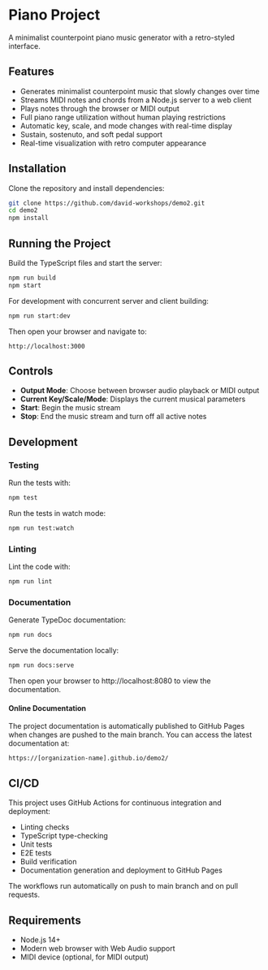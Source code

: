 # Piano Project

A minimalist counterpoint piano music generator with a retro-styled interface.

## Features

- Generates minimalist counterpoint music that slowly changes over time
- Streams MIDI notes and chords from a Node.js server to a web client
- Plays notes through the browser or MIDI output
- Full piano range utilization without human playing restrictions
- Automatic key, scale, and mode changes with real-time display
- Sustain, sostenuto, and soft pedal support
- Real-time visualization with retro computer appearance

## Installation

Clone the repository and install dependencies:

```bash
git clone https://github.com/david-workshops/demo2.git
cd demo2
npm install
```

## Running the Project

Build the TypeScript files and start the server:

```bash
npm run build
npm start
```

For development with concurrent server and client building:

```bash
npm run start:dev
```

Then open your browser and navigate to:

```
http://localhost:3000
```

## Controls

- **Output Mode**: Choose between browser audio playback or MIDI output
- **Current Key/Scale/Mode**: Displays the current musical parameters
- **Start**: Begin the music stream
- **Stop**: End the music stream and turn off all active notes

## Development

### Testing

Run the tests with:

```bash
npm test
```

Run the tests in watch mode:

```bash
npm run test:watch
```

### Linting

Lint the code with:

```bash
npm run lint
```

### Documentation

Generate TypeDoc documentation:

```bash
npm run docs
```

Serve the documentation locally:

```bash
npm run docs:serve
```

Then open your browser to http://localhost:8080 to view the documentation.

#### Online Documentation

The project documentation is automatically published to GitHub Pages when changes are pushed to the main branch. You can access the latest documentation at:

```
https://[organization-name].github.io/demo2/
```

## CI/CD

This project uses GitHub Actions for continuous integration and deployment:

- Linting checks
- TypeScript type-checking
- Unit tests
- E2E tests
- Build verification
- Documentation generation and deployment to GitHub Pages

The workflows run automatically on push to main branch and on pull requests.

## Requirements

- Node.js 14+
- Modern web browser with Web Audio support
- MIDI device (optional, for MIDI output)
